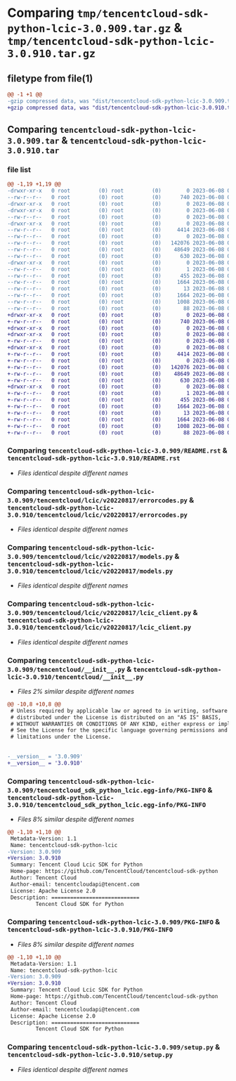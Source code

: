 # Comparing `tmp/tencentcloud-sdk-python-lcic-3.0.909.tar.gz` & `tmp/tencentcloud-sdk-python-lcic-3.0.910.tar.gz`

## filetype from file(1)

```diff
@@ -1 +1 @@
-gzip compressed data, was "dist/tencentcloud-sdk-python-lcic-3.0.909.tar", last modified: Thu Jun  8 00:28:14 2023, max compression
+gzip compressed data, was "dist/tencentcloud-sdk-python-lcic-3.0.910.tar", last modified: Thu Jun  8 09:14:00 2023, max compression
```

## Comparing `tencentcloud-sdk-python-lcic-3.0.909.tar` & `tencentcloud-sdk-python-lcic-3.0.910.tar`

### file list

```diff
@@ -1,19 +1,19 @@
-drwxr-xr-x   0 root         (0) root         (0)        0 2023-06-08 00:28:14.000000 tencentcloud-sdk-python-lcic-3.0.909/
--rw-r--r--   0 root         (0) root         (0)      740 2023-06-08 00:28:14.000000 tencentcloud-sdk-python-lcic-3.0.909/README.rst
-drwxr-xr-x   0 root         (0) root         (0)        0 2023-06-08 00:28:14.000000 tencentcloud-sdk-python-lcic-3.0.909/tencentcloud/
-drwxr-xr-x   0 root         (0) root         (0)        0 2023-06-08 00:28:14.000000 tencentcloud-sdk-python-lcic-3.0.909/tencentcloud/lcic/
--rw-r--r--   0 root         (0) root         (0)        0 2023-06-08 00:28:14.000000 tencentcloud-sdk-python-lcic-3.0.909/tencentcloud/lcic/__init__.py
-drwxr-xr-x   0 root         (0) root         (0)        0 2023-06-08 00:28:14.000000 tencentcloud-sdk-python-lcic-3.0.909/tencentcloud/lcic/v20220817/
--rw-r--r--   0 root         (0) root         (0)     4414 2023-06-08 00:28:14.000000 tencentcloud-sdk-python-lcic-3.0.909/tencentcloud/lcic/v20220817/errorcodes.py
--rw-r--r--   0 root         (0) root         (0)        0 2023-06-08 00:28:14.000000 tencentcloud-sdk-python-lcic-3.0.909/tencentcloud/lcic/v20220817/__init__.py
--rw-r--r--   0 root         (0) root         (0)   142076 2023-06-08 00:28:14.000000 tencentcloud-sdk-python-lcic-3.0.909/tencentcloud/lcic/v20220817/models.py
--rw-r--r--   0 root         (0) root         (0)    48649 2023-06-08 00:28:14.000000 tencentcloud-sdk-python-lcic-3.0.909/tencentcloud/lcic/v20220817/lcic_client.py
--rw-r--r--   0 root         (0) root         (0)      630 2023-06-08 00:28:14.000000 tencentcloud-sdk-python-lcic-3.0.909/tencentcloud/__init__.py
-drwxr-xr-x   0 root         (0) root         (0)        0 2023-06-08 00:28:14.000000 tencentcloud-sdk-python-lcic-3.0.909/tencentcloud_sdk_python_lcic.egg-info/
--rw-r--r--   0 root         (0) root         (0)        1 2023-06-08 00:28:14.000000 tencentcloud-sdk-python-lcic-3.0.909/tencentcloud_sdk_python_lcic.egg-info/dependency_links.txt
--rw-r--r--   0 root         (0) root         (0)      455 2023-06-08 00:28:14.000000 tencentcloud-sdk-python-lcic-3.0.909/tencentcloud_sdk_python_lcic.egg-info/SOURCES.txt
--rw-r--r--   0 root         (0) root         (0)     1664 2023-06-08 00:28:14.000000 tencentcloud-sdk-python-lcic-3.0.909/tencentcloud_sdk_python_lcic.egg-info/PKG-INFO
--rw-r--r--   0 root         (0) root         (0)       13 2023-06-08 00:28:14.000000 tencentcloud-sdk-python-lcic-3.0.909/tencentcloud_sdk_python_lcic.egg-info/top_level.txt
--rw-r--r--   0 root         (0) root         (0)     1664 2023-06-08 00:28:14.000000 tencentcloud-sdk-python-lcic-3.0.909/PKG-INFO
--rw-r--r--   0 root         (0) root         (0)     1008 2023-06-08 00:28:14.000000 tencentcloud-sdk-python-lcic-3.0.909/setup.py
--rw-r--r--   0 root         (0) root         (0)       88 2023-06-08 00:28:14.000000 tencentcloud-sdk-python-lcic-3.0.909/setup.cfg
+drwxr-xr-x   0 root         (0) root         (0)        0 2023-06-08 09:14:00.000000 tencentcloud-sdk-python-lcic-3.0.910/
+-rw-r--r--   0 root         (0) root         (0)      740 2023-06-08 09:14:00.000000 tencentcloud-sdk-python-lcic-3.0.910/README.rst
+drwxr-xr-x   0 root         (0) root         (0)        0 2023-06-08 09:14:00.000000 tencentcloud-sdk-python-lcic-3.0.910/tencentcloud/
+drwxr-xr-x   0 root         (0) root         (0)        0 2023-06-08 09:14:00.000000 tencentcloud-sdk-python-lcic-3.0.910/tencentcloud/lcic/
+-rw-r--r--   0 root         (0) root         (0)        0 2023-06-08 09:14:00.000000 tencentcloud-sdk-python-lcic-3.0.910/tencentcloud/lcic/__init__.py
+drwxr-xr-x   0 root         (0) root         (0)        0 2023-06-08 09:14:00.000000 tencentcloud-sdk-python-lcic-3.0.910/tencentcloud/lcic/v20220817/
+-rw-r--r--   0 root         (0) root         (0)     4414 2023-06-08 09:14:00.000000 tencentcloud-sdk-python-lcic-3.0.910/tencentcloud/lcic/v20220817/errorcodes.py
+-rw-r--r--   0 root         (0) root         (0)        0 2023-06-08 09:14:00.000000 tencentcloud-sdk-python-lcic-3.0.910/tencentcloud/lcic/v20220817/__init__.py
+-rw-r--r--   0 root         (0) root         (0)   142076 2023-06-08 09:14:00.000000 tencentcloud-sdk-python-lcic-3.0.910/tencentcloud/lcic/v20220817/models.py
+-rw-r--r--   0 root         (0) root         (0)    48649 2023-06-08 09:14:00.000000 tencentcloud-sdk-python-lcic-3.0.910/tencentcloud/lcic/v20220817/lcic_client.py
+-rw-r--r--   0 root         (0) root         (0)      630 2023-06-08 09:14:00.000000 tencentcloud-sdk-python-lcic-3.0.910/tencentcloud/__init__.py
+drwxr-xr-x   0 root         (0) root         (0)        0 2023-06-08 09:14:00.000000 tencentcloud-sdk-python-lcic-3.0.910/tencentcloud_sdk_python_lcic.egg-info/
+-rw-r--r--   0 root         (0) root         (0)        1 2023-06-08 09:14:00.000000 tencentcloud-sdk-python-lcic-3.0.910/tencentcloud_sdk_python_lcic.egg-info/dependency_links.txt
+-rw-r--r--   0 root         (0) root         (0)      455 2023-06-08 09:14:00.000000 tencentcloud-sdk-python-lcic-3.0.910/tencentcloud_sdk_python_lcic.egg-info/SOURCES.txt
+-rw-r--r--   0 root         (0) root         (0)     1664 2023-06-08 09:14:00.000000 tencentcloud-sdk-python-lcic-3.0.910/tencentcloud_sdk_python_lcic.egg-info/PKG-INFO
+-rw-r--r--   0 root         (0) root         (0)       13 2023-06-08 09:14:00.000000 tencentcloud-sdk-python-lcic-3.0.910/tencentcloud_sdk_python_lcic.egg-info/top_level.txt
+-rw-r--r--   0 root         (0) root         (0)     1664 2023-06-08 09:14:00.000000 tencentcloud-sdk-python-lcic-3.0.910/PKG-INFO
+-rw-r--r--   0 root         (0) root         (0)     1008 2023-06-08 09:14:00.000000 tencentcloud-sdk-python-lcic-3.0.910/setup.py
+-rw-r--r--   0 root         (0) root         (0)       88 2023-06-08 09:14:00.000000 tencentcloud-sdk-python-lcic-3.0.910/setup.cfg
```

### Comparing `tencentcloud-sdk-python-lcic-3.0.909/README.rst` & `tencentcloud-sdk-python-lcic-3.0.910/README.rst`

 * *Files identical despite different names*

### Comparing `tencentcloud-sdk-python-lcic-3.0.909/tencentcloud/lcic/v20220817/errorcodes.py` & `tencentcloud-sdk-python-lcic-3.0.910/tencentcloud/lcic/v20220817/errorcodes.py`

 * *Files identical despite different names*

### Comparing `tencentcloud-sdk-python-lcic-3.0.909/tencentcloud/lcic/v20220817/models.py` & `tencentcloud-sdk-python-lcic-3.0.910/tencentcloud/lcic/v20220817/models.py`

 * *Files identical despite different names*

### Comparing `tencentcloud-sdk-python-lcic-3.0.909/tencentcloud/lcic/v20220817/lcic_client.py` & `tencentcloud-sdk-python-lcic-3.0.910/tencentcloud/lcic/v20220817/lcic_client.py`

 * *Files identical despite different names*

### Comparing `tencentcloud-sdk-python-lcic-3.0.909/tencentcloud/__init__.py` & `tencentcloud-sdk-python-lcic-3.0.910/tencentcloud/__init__.py`

 * *Files 2% similar despite different names*

```diff
@@ -10,8 +10,8 @@
 # Unless required by applicable law or agreed to in writing, software
 # distributed under the License is distributed on an "AS IS" BASIS,
 # WITHOUT WARRANTIES OR CONDITIONS OF ANY KIND, either express or implied.
 # See the License for the specific language governing permissions and
 # limitations under the License.
 
 
-__version__ = '3.0.909'
+__version__ = '3.0.910'
```

### Comparing `tencentcloud-sdk-python-lcic-3.0.909/tencentcloud_sdk_python_lcic.egg-info/PKG-INFO` & `tencentcloud-sdk-python-lcic-3.0.910/tencentcloud_sdk_python_lcic.egg-info/PKG-INFO`

 * *Files 8% similar despite different names*

```diff
@@ -1,10 +1,10 @@
 Metadata-Version: 1.1
 Name: tencentcloud-sdk-python-lcic
-Version: 3.0.909
+Version: 3.0.910
 Summary: Tencent Cloud Lcic SDK for Python
 Home-page: https://github.com/TencentCloud/tencentcloud-sdk-python
 Author: Tencent Cloud
 Author-email: tencentcloudapi@tencent.com
 License: Apache License 2.0
 Description: ============================
         Tencent Cloud SDK for Python
```

### Comparing `tencentcloud-sdk-python-lcic-3.0.909/PKG-INFO` & `tencentcloud-sdk-python-lcic-3.0.910/PKG-INFO`

 * *Files 8% similar despite different names*

```diff
@@ -1,10 +1,10 @@
 Metadata-Version: 1.1
 Name: tencentcloud-sdk-python-lcic
-Version: 3.0.909
+Version: 3.0.910
 Summary: Tencent Cloud Lcic SDK for Python
 Home-page: https://github.com/TencentCloud/tencentcloud-sdk-python
 Author: Tencent Cloud
 Author-email: tencentcloudapi@tencent.com
 License: Apache License 2.0
 Description: ============================
         Tencent Cloud SDK for Python
```

### Comparing `tencentcloud-sdk-python-lcic-3.0.909/setup.py` & `tencentcloud-sdk-python-lcic-3.0.910/setup.py`

 * *Files identical despite different names*

